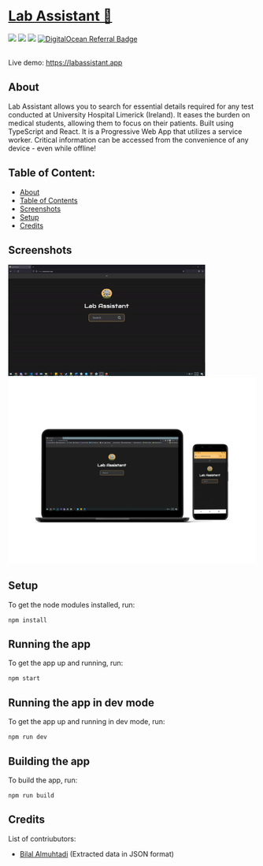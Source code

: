 <div>
 <h1 align="left"><a href="https://epicreact.dev/fundamentals">Lab Assistant &#129514;</a></h1>
 
 <img src="https://img.shields.io/badge/React-20232A?style=for-the-badge&logo=react&logoColor=61DAFB"/>
 <img src="https://img.shields.io/badge/TypeScript-007ACC?style=for-the-badge&logo=typescript&logoColor=white"/>
 <img src="https://img.shields.io/badge/Tailwind_CSS-38B2AC?style=for-the-badge&logo=tailwind-css&logoColor=white"/>
 <a href="https://www.digitalocean.com/?refcode=520e23682440&utm_campaign=Referral_Invite&utm_medium=Referral_Program&utm_source=badge"> <img src="https://img.shields.io/badge/Digital_Ocean-0080FF?style=for-the-badge&logo=DigitalOcean&logoColor=white" alt="DigitalOcean Referral Badge" /></a>
 
 <br/>
 <br/>
 <p> Live demo: <a href="https://labassistant.app">https://labassistant.app</a> </p>

 ## About

Lab Assistant allows you to search for essential details required for any test conducted at University Hospital Limerick (Ireland). It eases the burden on medical students, allowing them to focus on their patients. Built using TypeScript and React. It is a Progressive Web App that utilizes a service worker. Critical information can be accessed from the convenience of any device - even while offline!  

## Table of Content:

- [About](#about)
- [Table of Contents](#table-of-content)
- [Screenshots](#screenshots)
- [Setup](#setup)
- [Credits](#credits)


## Screenshots
  <a >
  <img
  alt="Lab Assistant Logo"
  width="400"
  src="/labAssistant.gif"
  />
<img
  alt="Lab Assistant Logo"
  width="700"
  src="/mock-ups.png"
  />
</a>
  
## Setup

To get the node modules installed, run:

```shell
npm install
```

## Running the app

To get the app up and running, run:

```shell
npm start
```

## Running the app in dev mode

To get the app up and running in dev mode, run:

```shell
npm run dev
```

## Building the app

To build the app, run:

```shell
npm run build
```

## Credits
List of contriubutors:
- [Bilal Almuhtadi](https://github.com/bilal-almuhtadi) (Extracted data in JSON format)
</div>
